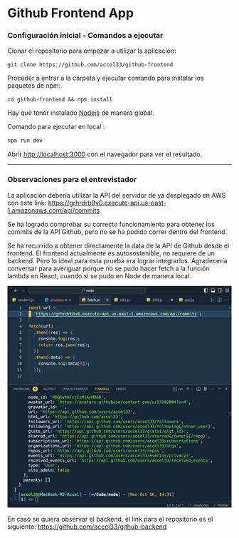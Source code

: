 # Github Frontend App

### Configuración inicial - Comandos a ejecutar

Clonar el repositorio para empezar a utilizar la aplicación:

```
git clone https://github.com/accel33/github-frontend
```

Proceder a entrar a la carpeta y ejecutar comando para instalar los paquetes de npm:

```
cd github-frontend && npm install
```

Hay que tener instalado [Nodejs](https://nodejs.org/en) de manera global.

Comando para ejecutar en local :

```bash
npm run dev
```

Abrir [http://localhost:3000](http://localhost:3000) con el navegador para ver el resultado.
<br>

---

### Observaciones para el entrevistador

La aplicación debería utilizar la API del servidor de ya desplegado en AWS con este link: https://grhrdrb9v0.execute-api.us-east-1.amazonaws.com/api/commits

Se ha logrado comprobar su correcto funcionamiento para obtener los commits de la API Github, pero no se ha podido correr dentro del frontend.

Se ha recurrido a obtener directamente la data de la API de Github desde el frontend. El frontend actualmente es autosostenible, no requiere de un backend. Pero lo ideal para esta prueba era lograr integrarlos. Agradecería conversar para averiguar porque no se pudo hacer fetch a la función lambda en React, cuando si se pudo en Node de manera local.

![My Image](public/pruebas.png)

En caso se quiera observar el backend, el link para el repositorio es el siguiente: https://github.com/accel33/github-backend
